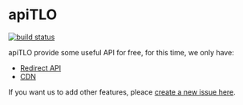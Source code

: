 apiTLO
===============
[![build status](https://git.tlo.xyz/TLOxyz/API/badges/master/build.svg)](https://git.tlo.xyz/TLOxyz/API/builds)

apiTLO provide some useful API for free, for this time, we only have:

+ [Redirect API](https://git.tlo.xyz/TLOxyz/API/wikis/redirect-api)
+ [CDN](https://git.tlo.xyz/TLOxyz/API/wikis/cdn)

If you want us to add other features, pleace [create a new issue here](https://git.tlo.xyz/TLOxyz/API/issues).
